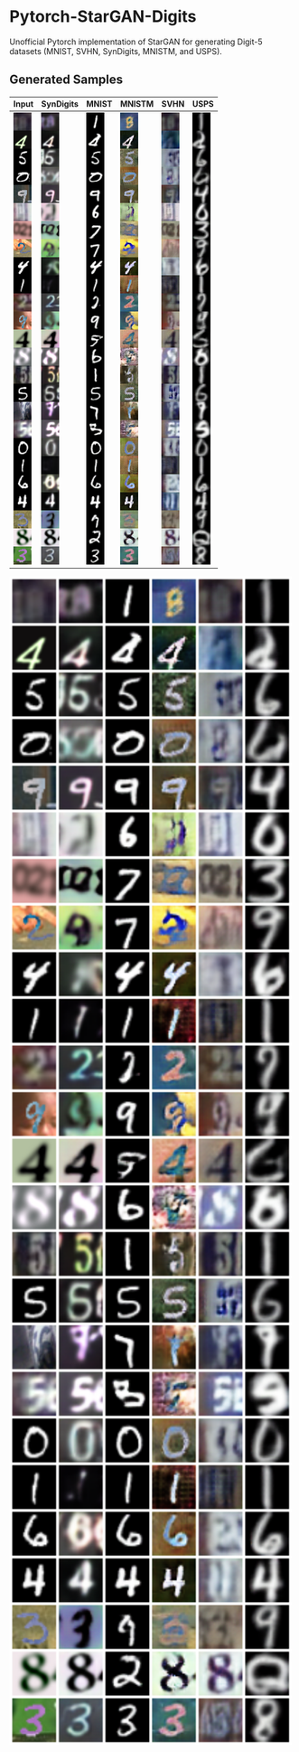 # Pytorch-StarGAN-Digits
Unofficial Pytorch implementation of StarGAN for generating Digit-5 datasets (MNIST, SVHN, SynDigits, MNISTM, and USPS).

## Generated Samples
Input | SynDigits | MNIST | MNISTM | SVHN | USPS 
--- | --- | --- | --- | --- | ---
![Input](/Results/Input.png) | ![SynDigits](/Results/SynDigits.png) | ![MNIST](/Results/MNIST.png) | ![MNISTM](/Results/MNISTM.png) | ![SVHN](/Results/SVHN.png) | ![USPS](/Results/USPS.png) 

<img src="/Results/Digits.png" width="500"></img>
